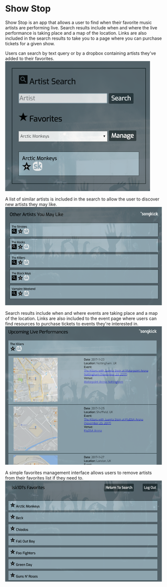 # Show Stop

Show Stop is an app that allows a user to find when their favorite music artists are performing live. Search results include when and where the live performance is taking place and a map of the location. Links are also included in the search results to take you to a page where you can purchase tickets for a given show.


Users can search by text query or by a dropbox containing artists they've added to their favorites.
![Users can search by text query or by a dropbox containing artists they've added to their favorites.](https://raw.githubusercontent.com/LsK101/music-guide-v2/master/public/screenshots/search.PNG)


A list of similar artists is included in the search to allow the user to discover new artists they may like.
![A list of similar artists is included in the search to allow the user to discover new artists they may like.](https://raw.githubusercontent.com/LsK101/music-guide-v2/master/public/screenshots/similar.PNG)


Search results include when and where events are taking place and a map of the location. Links are also included to the event page where users can find resources to purchase tickets to events they're interested in.
![Search results include when and where events are taking place and a map of the location. Links are also included to the event page where users can find resources to purchase tickets to events they're interested in.](https://raw.githubusercontent.com/LsK101/music-guide-v2/master/public/screenshots/searchresults.PNG)


A simple favorites management interface allows users to remove artists from their favorites list if they need to.
![A simple favorites management interface allows users to remove artists from their favorites list if they need to.](https://raw.githubusercontent.com/LsK101/music-guide-v2/master/public/screenshots/favorites.PNG)